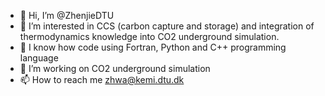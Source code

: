 - 👋 Hi, I’m @ZhenjieDTU
- 👀 I’m interested in CCS (carbon capture and storage) and integration of thermodynamics knowledge into CO2 underground simulation.
- 🌱 I know how code using Fortran, Python and C++ programming language 
- 💞️ I’m working on CO2 underground simulation 
- 📫 How to reach me zhwa@kemi.dtu.dk


<!---
ZhenjieDTU/ZhenjieDTU is a ✨ special ✨ repository because its `README.md` (this file) appears on your GitHub profile.
You can click the Preview link to take a look at your changes.
--->
